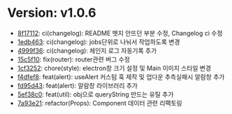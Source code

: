 # Version: v1.0.6

* [8f17112](https://github.com/puddingii/updown-coin/commit/8f171124ade4227a78af0eef4322525553a25fb7): ci(changelog): README 뱃지 안뜨던 부분 수정, Changelog ci 수정
* [1edb463](https://github.com/puddingii/updown-coin/commit/1edb46392c2e10f1058d30791e3e2bf2a5ef938d): ci(changelog): jobs단위로 나눠서 작업하도록 변경
* [4999f36](https://github.com/puddingii/updown-coin/commit/4999f36574467c265278c57551f9ba7d31653375): ci(changelog): 체인지 로그 자동기록 추가
* [15c5f10](https://github.com/puddingii/updown-coin/commit/15c5f10684ecf1302d56b964a1fac75cbd3f5464): fix(router): router관련 버그 수정
* [1cf3252](https://github.com/puddingii/updown-coin/commit/1cf32522e8d2408dcd16df71943fe51efb89989c): chore(style): electron창 크기 설정 및 Main 이미지 스타일 변경
* [f4dfef8](https://github.com/puddingii/updown-coin/commit/f4dfef86cd87e3cb7bfd7c4105b01d802ceb3950): feat(alert): useAlert 커스텀 훅 제작 및 업다운 추측실패시 알람창 추가
* [fd95d43](https://github.com/puddingii/updown-coin/commit/fd95d434a079148099f4def93271b831665b66f7): feat(alert): 알람창 라이브러리 추가
* [5ef38c0](https://github.com/puddingii/updown-coin/commit/5ef38c033ee4613e5185a559875e8163b5ca0278): feat(util): obj으로 queryString 만드는 유틸 추가
* [7a93e21](https://github.com/puddingii/updown-coin/commit/7a93e2188b8d462c9ae02cbd528e3f7a5965e12d): refactor(Props): Component 데이터 관련 리팩토링
